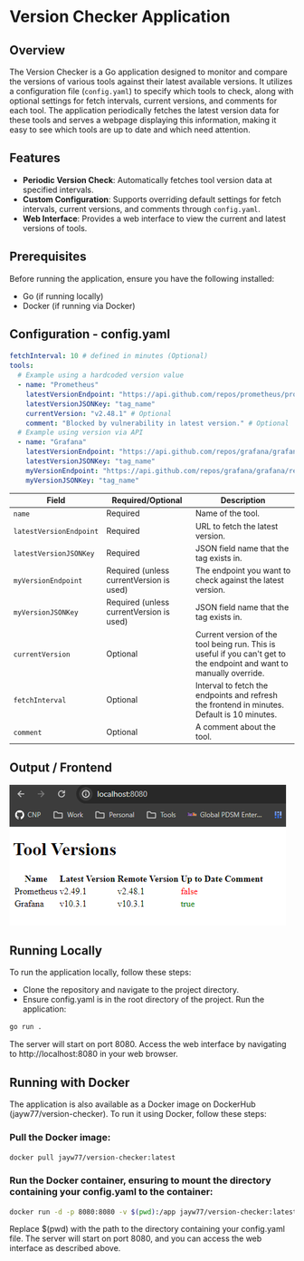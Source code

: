 # Version Checker Application

## Overview

The Version Checker is a Go application designed to monitor and compare the versions of various tools against their latest available versions.
It utilizes a configuration file (`config.yaml`) to specify which tools to check, along with optional settings for fetch intervals, current versions,
and comments for each tool. The application periodically fetches the latest version data for these tools and serves a webpage displaying this information,
making it easy to see which tools are up to date and which need attention.

## Features

- **Periodic Version Check**: Automatically fetches tool version data at specified intervals.
- **Custom Configuration**: Supports overriding default settings for fetch intervals, current versions, and comments through `config.yaml`.
- **Web Interface**: Provides a web interface to view the current and latest versions of tools.

## Prerequisites

Before running the application, ensure you have the following installed:

- Go (if running locally)
- Docker (if running via Docker)

## Configuration - config.yaml

```yaml
fetchInterval: 10 # defined in minutes (Optional)
tools:
  # Example using a hardcoded version value
  - name: "Prometheus"
    latestVersionEndpoint: "https://api.github.com/repos/prometheus/prometheus/releases/latest"
    latestVersionJSONKey: "tag_name"
    currentVersion: "v2.48.1" # Optional
    comment: "Blocked by vulnerability in latest version." # Optional
  # Example using version via API
  - name: "Grafana"
    latestVersionEndpoint: "https://api.github.com/repos/grafana/grafana/releases/latest"
    latestVersionJSONKey: "tag_name"
    myVersionEndpoint: "https://api.github.com/repos/grafana/grafana/releases/latest"
    myVersionJSONKey: "tag_name"
```

| Field                   | Required/Optional                        | Description                                                                                                           |
| ----------------------- | ---------------------------------------- | --------------------------------------------------------------------------------------------------------------------- |
| `name`                  | Required                                 | Name of the tool.                                                                                                     |
| `latestVersionEndpoint` | Required                                 | URL to fetch the latest version.                                                                                      |
| `latestVersionJSONKey`  | Required                                 | JSON field name that the tag exists in.                                                                               |
| `myVersionEndpoint`     | Required (unless currentVersion is used) | The endpoint you want to check against the latest version.                                                            |
| `myVersionJSONKey`      | Required (unless currentVersion is used) | JSON field name that the tag exists in.                                                                               |
| `currentVersion`        | Optional                                 | Current version of the tool being run. This is useful if you can't get to the endpoint and want to manually override. |
| `fetchInterval`         | Optional                                 | Interval to fetch the endpoints and refresh the frontend in minutes. Default is 10 minutes.                           |
| `comment`               | Optional                                 | A comment about the tool.                                                                                             |

## Output / Frontend

![frontend](./images/tool-versions.png)

## Running Locally

To run the application locally, follow these steps:

- Clone the repository and navigate to the project directory.
- Ensure config.yaml is in the root directory of the project.
  Run the application:

```bash
go run .
```

The server will start on port 8080. Access the web interface by navigating to http://localhost:8080 in your web browser.

## Running with Docker

The application is also available as a Docker image on DockerHub (jayw77/version-checker). To run it using Docker, follow these steps:

### Pull the Docker image:

`docker pull jayw77/version-checker:latest`

### Run the Docker container, ensuring to mount the directory containing your config.yaml to the container:

```bash
docker run -d -p 8080:8080 -v $(pwd):/app jayw77/version-checker:latest
```

Replace $(pwd) with the path to the directory containing your config.yaml file. The server will start on port 8080, and you can access the web interface as described above.
